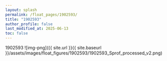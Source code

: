 ```yaml
---
layout: splash
permalink: /float_pages/1902593/
title: "1902593"
author_profile: false
last_modified_at: 2025-06-13
toc: false
---
```

 
1902593
![img-png]({{ site.url }}{{ site.baseurl }}/assets/images/float_figures/1902593/1902593_Sprof_processed_v2.png)